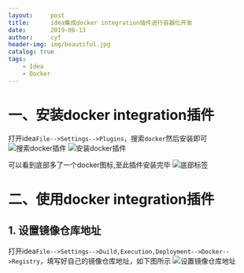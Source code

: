 ```yaml
---
layout:     post
title:      idea集成docker integration插件进行容器化开发
date:       2019-06-13
author:     cyf
header-img: img/beautiful.jpg
catalog: true
tags:
    - Idea
    - Docker
---
```

# 一、安装docker integration插件
打开idea`File-->Settings-->Plugins`，搜索`docker`然后安装即可
![搜索docker插件](https://github.com/github-cyf/github-cyf.github.io/blob/master/img/idea_search_docker.png?raw=true)
![安装docker插件](https://github.com/github-cyf/github-cyf.github.io/blob/master/img/idea_install_docker.png?raw=true)

可以看到底部多了一个docker图标,至此插件安装完毕
![底部标签](https://github.com/github-cyf/github-cyf.github.io/blob/master/img/idea_label_docker.png?raw=true)
# 二、使用docker integration插件
## 1. 设置镜像仓库地址
打开idea`File-->Settings-->Duild,Execution,Deployment-->Docker-->Registry`，填写好自己的镜像仓库地址，如下图所示
![设置镜像仓库地址](https://github.com/github-cyf/github-cyf.github.io/blob/master/img/idea_docker_registry.png?raw=true)
